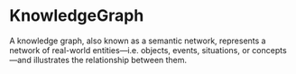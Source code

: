 # KnowledgeGraph
A knowledge graph, also known as a semantic network, represents a network of real-world entities—i.e. objects, events, situations, or concepts—and illustrates the relationship between them.
